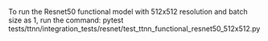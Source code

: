 To run the Resnet50 functional model with 512x512 resolution and batch size as 1, run the command: pytest tests/ttnn/integration_tests/resnet/test_ttnn_functional_resnet50_512x512.py
